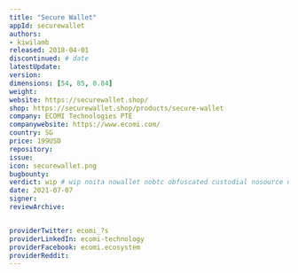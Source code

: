 ```yaml
---
title: "Secure Wallet"
appId: securewallet
authors:
- kiwilamb
released: 2018-04-01
discontinued: # date
latestUpdate:
version:
dimensions: [54, 85, 0.84]
weight: 
website: https://securewallet.shop/
shop: https://securewallet.shop/products/secure-wallet
company: ECOMI Technologies PTE
companywebsite: https://www.ecomi.com/
country: SG
price: 199USD
repository: 
issue:
icon: securewallet.png
bugbounty:
verdict: wip # wip noita nowallet nobtc obfuscated custodial nosource nonverifiable reproducible bounty defunct
date: 2021-07-07
signer:
reviewArchive:


providerTwitter: ecomi_?s
providerLinkedIn: ecomi-technology
providerFacebook: ecomi.ecosystem
providerReddit: 
---
```



